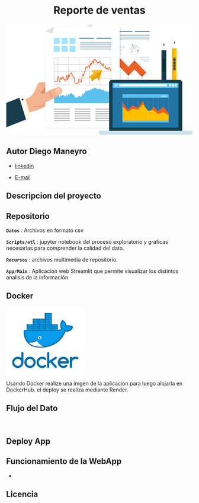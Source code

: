 # <h1 align=center> **Reporte de ventas** </h1>


<p align="center">
<img src="recursos/tablero.png"  height=300>
</p>


## Autor Diego Maneyro

+ [linkedin](https://www.linkedin.com/in/diego-maneyro/)

+ [E-mail](diegomaneyro@gmail.com)

## Descripcion del proyecto
 
## Repositorio

**`Datos`** : Archivos en formato csv 

**`Scripts/etl`** : jupyter notebook del proceso exploratorio y graficas necesarias para comprender la calidad del dato. 

**`Recursos`** : archivos multimedia de repositorio.

**`App/Main`** : Aplicacion web Streamlit que permite visualizar los distintos analisis de la información 

## Docker
<p align="left">
<img src="recursos/docker.png"  height=180>
</p>
 Usando Docker realize una imgen de la aplicacion para luego alojarla en DockerHub. el deploy se realiza mediante Render. 


## Flujo del Dato
<p align="left">
<img src=""  height=450>
</p>


## Deploy App

## Funcionamiento de la WebApp

+
## Licencia





